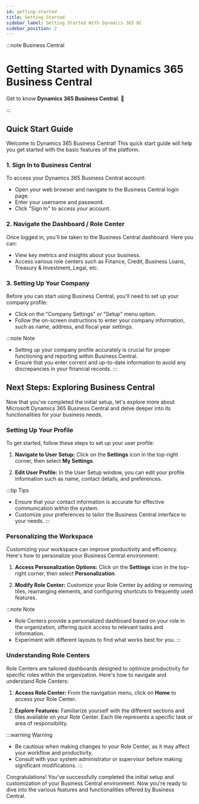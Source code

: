 ```yaml
---
id: getting-started
title: Getting Started
sidebar_label: Getting Started With Dynamics 365 BC
sidebar_position: 2
---
```


:::note Business Central
<div class="container">
    <div class="custom-note">
        <h1>Getting Started with Dynamics 365 Business Central</h1>
        <p>Get to know <strong>Dynamics 365 Business Central</strong>. 🤗</p>
    </div>
</div>
:::

## Quick Start Guide

Welcome to Dynamics 365 Business Central! This quick start guide will help you get started with the basic features of the platform.

### 1. Sign In to Business Central

To access your Dynamics 365 Business Central account:

- Open your web browser and navigate to the Business Central login page.
- Enter your username and password.
- Click "Sign In" to access your account.

### 2. Navigate the Dashboard / Role Center

Once logged in, you'll be taken to the Business Central dashboard. Here you can:
- View key metrics and insights about your business.
- Access various role centers such as Finance, Credit, Business Loans, Treasury & Investment, Legal, etc.

### 3. Setting Up Your Company

Before you can start using Business Central, you'll need to set up your company profile:
- Click on the "Company Settings" or "Setup" menu option.
- Follow the on-screen instructions to enter your company information, such as name, address, and fiscal year settings.

:::note Note
- Setting up your company profile accurately is crucial for proper functioning and reporting within Business Central.
- Ensure that you enter correct and up-to-date information to avoid any discrepancies in your financial records.
:::

## Next Steps: Exploring Business Central

Now that you've completed the initial setup, let's explore more about Microsoft Dynamics 365 Business Central and delve deeper into its functionalities for your business needs.

### Setting Up Your Profile

To get started, follow these steps to set up your user profile:

1. **Navigate to User Setup:** Click on the **Settings** icon in the top-right corner, then select **My Settings**.
   
2. **Edit User Profile:** In the User Setup window, you can edit your profile information such as name, contact details, and preferences.

:::tip Tips
- Ensure that your contact information is accurate for effective communication within the system.
- Customize your preferences to tailor the Business Central interface to your needs.
:::

### Personalizing the Workspace

Customizing your workspace can improve productivity and efficiency. Here's how to personalize your Business Central environment:

1. **Access Personalization Options:** Click on the **Settings** icon in the top-right corner, then select **Personalization**.

2. **Modify Role Center:** Customize your Role Center by adding or removing tiles, rearranging elements, and configuring shortcuts to frequently used features.

:::note Note
- Role Centers provide a personalized dashboard based on your role in the organization, offering quick access to relevant tasks and information.
- Experiment with different layouts to find what works best for you.
:::

### Understanding Role Centers

Role Centers are tailored dashboards designed to optimize productivity for specific roles within the organization. Here's how to navigate and understand Role Centers:

1. **Access Role Center:** From the navigation menu, click on **Home** to access your Role Center.

2. **Explore Features:** Familiarize yourself with the different sections and tiles available on your Role Center. Each tile represents a specific task or area of responsibility.

:::warning Warning
- Be cautious when making changes to your Role Center, as it may affect your workflow and productivity.
- Consult with your system administrator or supervisor before making significant modifications.
:::

Congratulations! You've successfully completed the initial setup and customization of your Business Central environment. Now you're ready to dive into the various features and functionalities offered by Business Central.
